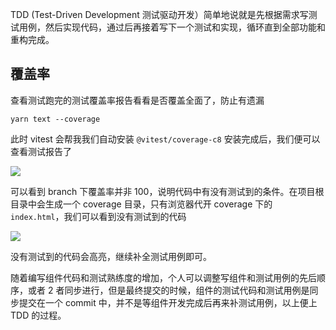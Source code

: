  
TDD (Test-Driven Development 测试驱动开发）简单地说就是先根据需求写测试用例，然后实现代码，通过后再接着写下一个测试和实现，循环直到全部功能和重构完成。

## 覆盖率
查看测试跑完的测试覆盖率报告看看是否覆盖全面了，防止有遗漏

```
yarn text --coverage
```

此时 vitest 会帮我我们自动安装 `@vitest/coverage-c8` 安装完成后，我们便可以查看测试报告了

![](https://p3-juejin.byteimg.com/tos-cn-i-k3u1fbpfcp/45e16eb755de4a19ae5ac10dd9a53bee~tplv-k3u1fbpfcp-zoom-in-crop-mark:1512:0:0:0.awebp)

可以看到 branch 下覆盖率并非 100，说明代码中有没有测试到的条件。在项目根目录中会生成一个 coverage 目录，只有浏览器代开 coverage 下的 `index.html`，我们可以看到没有测试到的代码

![](https://p3-juejin.byteimg.com/tos-cn-i-k3u1fbpfcp/9e97437b8f0a4fd6adbe1508052ef801~tplv-k3u1fbpfcp-zoom-in-crop-mark:1512:0:0:0.awebp)

没有测试到的代码会高亮，继续补全测试用例即可。

随着编写组件代码和测试熟练度的增加，个人可以调整写组件和测试用例的先后顺序，或者 2 者同步进行，但是最终提交的时候，组件的测试代码和测试用例是同步提交在一个 commit 中，并不是等组件开发完成后再来补测试用例，以上便上 TDD 的过程。